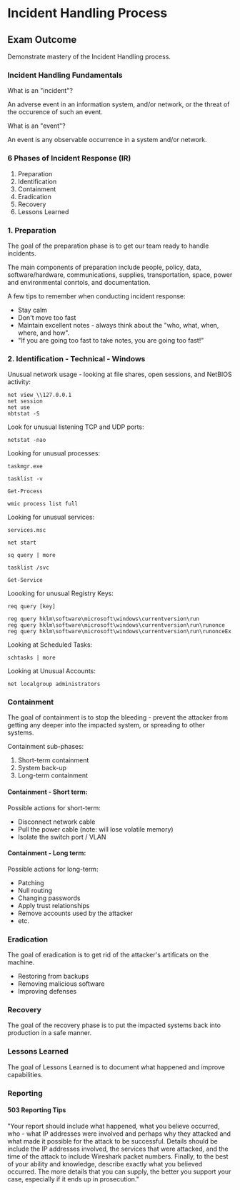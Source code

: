 # Incident Handling Process

## Exam Outcome

Demonstrate mastery of the Incident Handling process.

### Incident Handling Fundamentals

What is an "incident"?

An adverse event in an information system, and/or network, or the threat of the occurence of such an event.

What is an "event"?

An event is any observable occurrence in a system and/or network.

### 6 Phases of Incident Response (IR)

1. Preparation
2. Identification
3. Containment
4. Eradication
5. Recovery
6. Lessons Learned

### 1. Preparation

The goal of the preparation phase is to get our team ready to handle incidents.

The main components of preparation include people, policy, data, software/hardware, communications, supplies, transportation, space, power and environmental conrtols, and documentation.

A few tips to remember when conducting incident response:

- Stay calm
- Don't move too fast
- Maintain excellent notes - always think about the "who, what, when, where, and how".
- "If you are going too fast to take notes, you are going too fast!"

### 2. Identification - Technical - Windows

Unusual network usage - looking at file shares, open sessions, and NetBIOS activity:

```
net view \\127.0.0.1
net session
net use
nbtstat -S
```

Look for unusual listening TCP and UDP ports:

```
netstat -nao
```

Looking for unusual processes:

```
taskmgr.exe
```

```
tasklist -v
```

```
Get-Process
```

```
wmic process list full
```

Looking for unusual services:

```
services.msc
```

```
net start
```

```
sq query | more
```

```
tasklist /svc
```

```
Get-Service
```

Loooking for unusual Registry Keys:

```
req query [key]
```

```
reg query hklm\software\microsoft\windows\currentversion\run
reg query hklm\software\microsoft\windows\currentversion\run\runonce
reg query hklm\software\microsoft\windows\currentversion\run\runonceEx
```

Looking at Scheduled Tasks:

```
schtasks | more
```

Looking at Unusual Accounts:

```
net localgroup administrators
```

### Containment

The goal of containment is to stop the bleeding - prevent the attacker from getting any deeper into the impacted system, or spreading to other systems.

Containment sub-phases:

1. Short-term containment
2. System back-up
3. Long-term containment

#### Containment - Short term:

Possible actions for short-term:

- Disconnect network cable
- Pull the power cable (note: will lose volatile memory)
- Isolate the switch port / VLAN

#### Containment - Long term:

Possible actions for long-term:

- Patching
- Null routing
- Changing passwords
- Apply trust relationships
- Remove accounts used by the attacker
- etc.

### Eradication

The goal of eradication is to get rid of the attacker's artificats on the machine.

- Restoring from backups
- Removing malicious software
- Improving defenses

### Recovery

The goal of the recovery phase is to put the impacted systems back into production in a safe manner.

### Lessons Learned

The goal of Lessons Learned is to document what happened and improve capabilities.

### Reporting

#### 503 Reporting Tips

"Your report should include what happened, what you believe occurred, who - what IP addresses were involved and perhaps why they attacked and what made it possible for the attack to be successful. Details should be include the IP addresses involved, the services that were attacked, and the time of the attack to include Wireshark packet numbers. Finally, to the best of your ability and knowledge, describe exactly what you believed occurred. The more details that you can supply, the better you support your case, especially if it ends up in prosecution."













